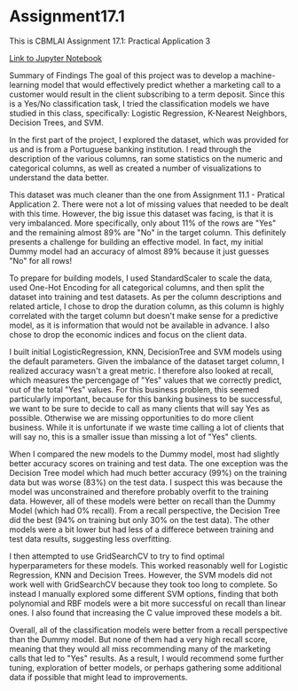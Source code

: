 # Assignment17.1
This is CBMLAI Assignment 17.1: Practical Application 3

[Link to Jupyter Notebook](https://github.com/amypap27/Assignment17.1/blob/main/prompt_III.ipynb)

Summary of Findings
The goal of this project was to develop a machine-learning model that would effectively predict whether a marketing call to a customer would result in the client subscribing to a term deposit. Since this is a Yes/No classification task, I tried the classification models we have studied in this class, specifically: Logistic Regression, K-Nearest Neighbors, Decision Trees, and SVM.

In the first part of the project, I explored the dataset, which was provided for us and is from a Portuguese banking institution. I read through the description of the various columns, ran some statistics on the numeric and categorical columns, as well as created a number of visualizations to understand the data better.

This dataset was much cleaner than the one from Assignment 11.1 - Pratical Application 2.  There were not a lot of missing values that needed to be dealt with this time.  However, the big issue this dataset was facing, is that it is very imbalanced. More specifically, only about 11% of the rows are "Yes" and the remaining almost 89% are "No" in the target column. This definitely presents a challenge for building an effective model. In fact, my initial Dummy model had an accuracy of almost 89% because it just guesses "No" for all rows!

To prepare for building models, I used StandardScaler to scale the data, used One-Hot Encoding for all categorical columns, and then split the dataset into training and test datasets. As per the column descriptions and related article, I chose to drop the duration column, as this column is highly correlated with the target column but doesn't make sense for a predictive model, as it is information that would not be available in advance.  I also chose to drop the economic indices and focus on the client data.

I built initial LogisticRegression, KNN, DecisionTree and SVM models using the default parameters. Given the imbalance of the dataset target column, I realized accuracy wasn't a great metric. I therefore also looked at recall, which measures the percengage of "Yes" values that we correctly predict, out of the total "Yes" values.  For this business problem, this seemed particularly important, because for this banking business to be successful, we want to be sure to decide to call as many clients that will say Yes as possible.  Otherwise we are missing opportunities to do more client business.  While it is unfortunate if we waste time calling a lot of clients that will say no, this is a smaller issue than missing a lot of "Yes" clients.

When I compared the new models to the Dummy model, most had slightly better accuracy scores on training and test data. The one exception was the Decision Tree model which had much better accuracy (99%) on the training data but was worse (83%) on the test data.  I suspect this was because the model was unconstrained and therefore probably overfit to the training data.  However, all of these models were better on recall than the Dummy Model (which had 0% recall). From a recall perspective, the Decision Tree did the best (94% on training but only 30% on the test data). The other models were a bit lower but had less of a differece between training and test data results, suggesting less overfitting.

I then attempted to use GridSearchCV to try to find optimal hyperparameters for these models. This worked reasonably well for Logistic Regression, KNN and Decision Trees.  However, the SVM models did not work well with GridSearchCV because they took too long to complete.  So instead I manually explored some different SVM options, finding that both polynomial and RBF models were a bit more successful on recall than linear ones.  I also found that increasing the C value improved these models a bit.

Overall, all of the classification models were better from a recall perspective than the Dummy model. But none of them had a very high recall score, meaning that they would all miss recommending many of the marketing calls that led to "Yes" results. As a result, I would recommend some further tuning, exploration of better models, or perhaps gathering some additional data if possible that might lead to improvements.
